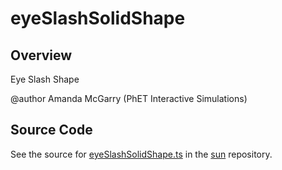 # eyeSlashSolidShape

## Overview

Eye Slash Shape

@author Amanda McGarry (PhET Interactive Simulations)



## Source Code

See the source for [eyeSlashSolidShape.ts](https://github.com/phetsims/sun/blob/main/js/shapes/eyeSlashSolidShape.ts) in the [sun](https://github.com/phetsims/sun) repository.
